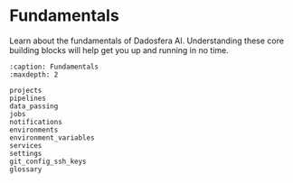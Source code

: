 # Fundamentals

Learn about the fundamentals of Dadosfera AI. Understanding these core building blocks will help get you up and running in no time.

```{toctree}
:caption: Fundamentals
:maxdepth: 2

projects
pipelines
data_passing
jobs
notifications
environments
environment_variables
services
settings
git_config_ssh_keys
glossary
```
